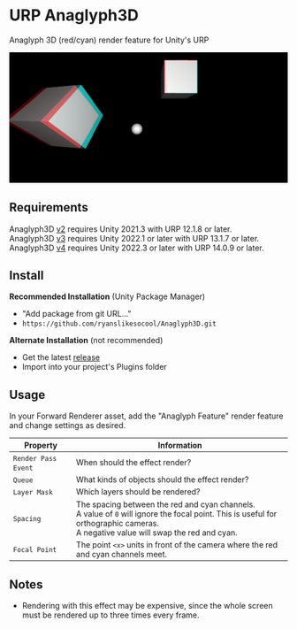 # URP Anaglyph3D
 Anaglyph 3D (red/cyan) render feature for Unity's URP

![Sample Image](images~/sample.jpg)

## Requirements
Anaglyph3D [v2](https://github.com/ryanslikesocool/Anaglyph3D/releases/tag/v2.1.1) requires Unity 2021.3 with URP 12.1.8 or later.\
Anaglyph3D [v3](https://github.com/ryanslikesocool/Anaglyph3D/releases/tag/v3.1.0) requires Unity 2022.1 or later with URP 13.1.7 or later.\
Anaglyph3D [v4](https://github.com/ryanslikesocool/Anaglyph3D/releases/tag/v4.0.0-pre.1) requires Unity 2022.3 or later with URP 14.0.9 or later.

## Install
**Recommended Installation** (Unity Package Manager)
- "Add package from git URL..."
- `https://github.com/ryanslikesocool/Anaglyph3D.git`

**Alternate Installation** (not recommended)
- Get the latest [release](https://github.com/ryanslikesocool/Anaglyph3D/releases)
- Import into your project's Plugins folder

## Usage
In your Forward Renderer asset, add the "Anaglyph Feature" render feature and change settings as desired.

| Property | Information |
| ----- | ----- |
| `Render Pass Event` | When should the effect render? |
| `Queue` | What kinds of objects should the effect render? |
| `Layer Mask` | Which layers should be rendered? |
| `Spacing` | The spacing between the red and cyan channels.<br/>A value of `0` will ignore the focal point.  This is useful for orthographic cameras.<br/>A negative value will swap the red and cyan. |
| `Focal Point` | The point `<x>` units in front of the camera where the red and cyan channels meet. |

## Notes
- Rendering with this effect may be expensive, since the whole screen must be rendered up to three times every frame.